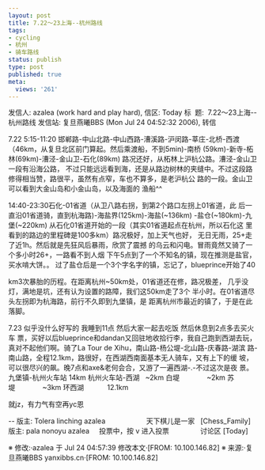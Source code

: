 ```yaml
---
layout: post
title: 7.22～23上海--杭州路线
tags:
- cycling
- 杭州
- 骑车路线
status: publish
type: post
published: true
meta:
  views: '261'
---
```

发信人: azalea (work hard and play hard), 信区: Today
标  题:  7.22～23上海--杭州路线
发信站: 复旦燕曦BBS (Mon Jul 24 04:52:32 2006), 转信

7.22
5:15-11:20 邯郸路-中山北路-中山西路-漕溪路-沪闵路-莘庄-北桥-西渡
（46km，从复旦北区前门算起。然后乘渡船，不到5min)-南桥
(59km)-新寺-柘林(69km)-漕泾-金山卫-石化(89km)
路况还好，从柘林上沪杭公路。漕泾-金山卫一段有沿海公路，
不过只能远远看到海，还是从路边树林的夹缝中。不过这段路
修得相当赞，路很平，虽然有点窄，车也不算多，是老沪杭公
路的一段。金山卫可以看到大金山岛和小金山岛，以及海面的
渔船^^

14:40-23:30石化-01省道（从卫八路右拐，到第2个路口左拐上01省道，此
后一直沿01省道骑，直到杭海路)-海盐界(125km)-海盐(~136km)
-盐仓(~180km)-九堡(~220km)
从石化01省道开始的一段（其实01省道起点在杭州，所以石化这
里看到的路边的里程碑是100多km）路况极好，加上天气也好，
无日无雨，25+走了近1h。然后就是先狂风后暴雨，欣赏了震撼
的乌云和闪电。冒雨竟然又骑了一个多小时26+，一路看不到人烟
下午5点到了一个不知名的镇，现在推测是盐官，买水啃大饼。。
过了盐仓后是一个3个字名字的镇，忘记了，blueprince开始了40

km3次暴胎的历程。在距离杭州~50km处，01省道还在修，路况极差，
几乎没灯，满地是坑，还有认为设置的路障，我们这50km走了3个
半小时。在01省道尽头左拐即为杭海路，前行不久即到九堡镇，是
距离杭州市最近的镇了，于是在此落脚。

7.23
似乎没什么好写的 我睡到11点 然后大家一起去吃饭 然后休息到2点多去买火车
票，买好以后blueprince和dandan又回驻地收拾行李，我自己跑到西湖去玩，
真对不起他们啊。骑了La Tour de Xihu，南山路-杨公堤-北山路-庆春路-湖滨
路-南山路，全程12.1km，路很好，在西湖西南面基本无人骑车，又有上下的缓
坡，可以很尽兴的飙。晚7点和axe&amp;老何会合，又游了一遍西湖-.-不过这次是夜
景。
九堡镇-杭州火车站 14km
杭州火车站-西湖   ~2km
白堤              ~2km
苏堤              ~3km
环西湖            12.1km

就jz，有力气有空再yc恩

--
版主: Tolera linching azalea                     天下棋儿是一家   [Chess_Family]
版主: pala nonoyu azalea     投票中，按 v 进入投票                讨论区 [Today]

※ 修改:·azalea 于 Jul 24 04:57:39 修改本文·[FROM: 10.100.146.82]
※ 来源:·复旦燕曦BBS yanxibbs.cn·[FROM: 10.100.146.82] 
